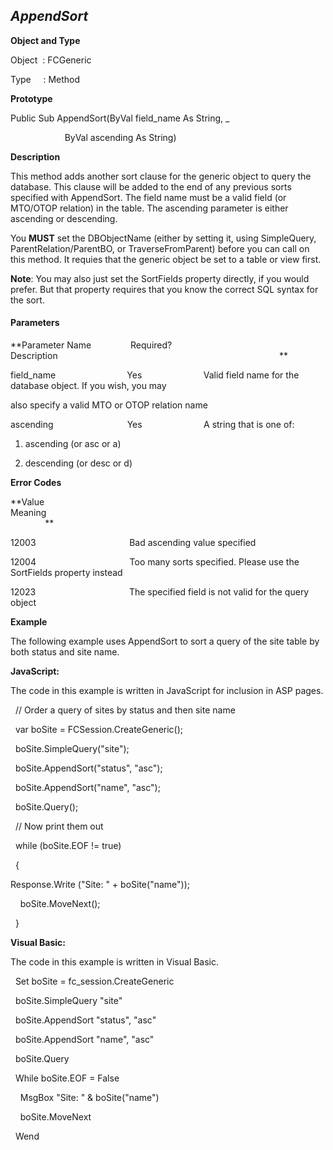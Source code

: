 _AppendSort_
------------

**Object and Type**

Object  : FCGeneric

Type     : Method

**Prototype**

Public Sub AppendSort(ByVal field_name As String, _

                      ByVal ascending As String)

**Description**

This method adds another sort clause for the generic object to query the database. This clause will be added to the end of any previous sorts specified with AppendSort. The field name must be a valid field (or MTO/OTOP relation) in the table. The ascending parameter is either ascending or descending.

You **MUST** set the DBObjectName (either by setting it, using SimpleQuery, ParentRelation/ParentBO, or TraverseFromParent) before you can call on this method. It requies that the generic object be set to a table or view first.

**Note**: You may also just set the SortFields property directly, if you would prefer. But that property requires that you know the correct SQL syntax for the sort.

#### Parameters
**Parameter Name                Required?             Description                                                                                          **

field_name                             Yes                         Valid field name for the database object. If you wish, you may

also specify a valid MTO or OTOP relation name

ascending                              Yes                         A string that is one of:

1. ascending (or asc or a)

2. descending (or desc or d)

**Error Codes**

**Value                                     Meaning                                                                                                                               **

12003                                      Bad ascending value specified

12004                                      Too many sorts specified. Please use the SortFields property instead

12023                                      The specified field is not valid for the query object

**Example**

The following example uses AppendSort to sort a query of the site table by both status and site name.

**JavaScript:**

The code in this example is written in JavaScript for inclusion in ASP pages.

  // Order a query of sites by status and then site name

  var boSite = FCSession.CreateGeneric();

  boSite.SimpleQuery("site");

  boSite.AppendSort("status", "asc");

  boSite.AppendSort("name", "asc");

  boSite.Query();

  // Now print them out

  while (boSite.EOF != true)

  {

 Response.Write ("Site: " + boSite("name"));

    boSite.MoveNext();

  }

**Visual Basic:**

The code in this example is written in Visual Basic.

  Set boSite = fc_session.CreateGeneric

  boSite.SimpleQuery "site"

  boSite.AppendSort "status", "asc"

  boSite.AppendSort "name", "asc"

  boSite.Query

  While boSite.EOF = False

    MsgBox "Site: " & boSite("name")

    boSite.MoveNext

  Wend
